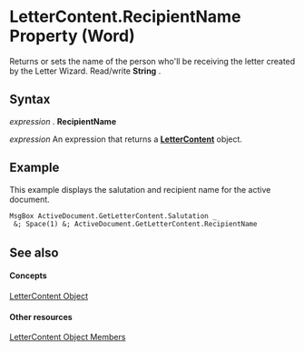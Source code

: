 
# LetterContent.RecipientName Property (Word)

Returns or sets the name of the person who'll be receiving the letter created by the Letter Wizard. Read/write  **String** .


## Syntax

 _expression_ . **RecipientName**

 _expression_ An expression that returns a **[LetterContent](62a4e17a-6598-c904-f27d-817c19c04981.md)** object.


## Example

This example displays the salutation and recipient name for the active document.


```vb
MsgBox ActiveDocument.GetLetterContent.Salutation _ 
 &; Space(1) &; ActiveDocument.GetLetterContent.RecipientName
```


## See also


#### Concepts


[LetterContent Object](62a4e17a-6598-c904-f27d-817c19c04981.md)
#### Other resources


[LetterContent Object Members](614f0a71-9722-0847-5b5f-fd6b0a85bd2f.md)
